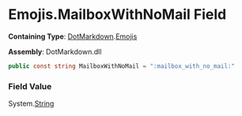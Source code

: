 # Emojis\.MailboxWithNoMail Field

**Containing Type**: [DotMarkdown](../../README.md)\.[Emojis](../README.md)

**Assembly**: DotMarkdown\.dll

```csharp
public const string MailboxWithNoMail = ":mailbox_with_no_mail:"
```

### Field Value

System\.[String](https://docs.microsoft.com/en-us/dotnet/api/system.string)
